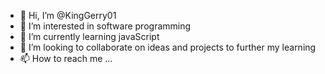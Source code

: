 - 👋 Hi, I’m @KingGerry01
- 👀 I’m interested in software programming
- 🌱 I’m currently learning javaScript
- 💞️ I’m looking to collaborate on ideas and projects to further my learning
- 📫 How to reach me ...

<!---
KingGerry01/KingGerry01 is a ✨ special ✨ repository because its `README.md` (this file) appears on your GitHub profile.
You can click the Preview link to take a look at your changes.
--->
